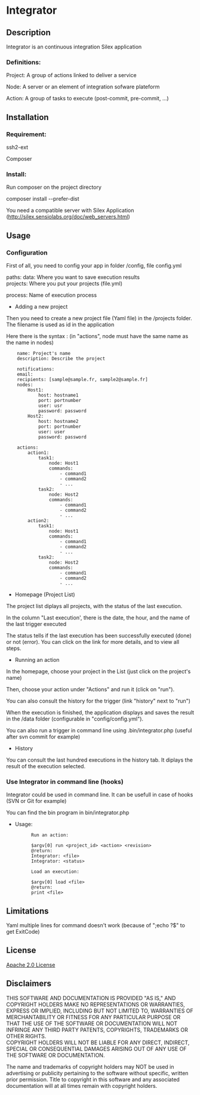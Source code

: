 Integrator
==========

Description
------------

Integrator is an continuous integration Silex application 

### Definitions:

Project:    A group of actions linked to deliver a service

Node:       A server or an element of integration sofware plateform

Action:     A group of tasks to execute (post-commit, pre-commit, ...)

Installation
------------

### Requirement:

ssh2-ext

Composer

### Install:

Run composer on the project directory 

composer install --prefer-dist

You need a compatible server with Silex Application (http://silex.sensiolabs.org/doc/web_servers.html) 

Usage
-----

### Configuration

First of all, you need to config your app in folder /config, file config.yml

paths:
  data: Where you want to save execution results      
  projects: Where you put your projects (file.yml) 
  
process: Name of execution process      


* Adding a new project

Then you need to create a new project file (Yaml file) in the /projects folder. The filename  is used as id in the application

Here there is the syntax : (in "actions", node must have the same name as the name in nodes) 


        name: Project's name
        description: Describe the project
		
		notifications:
		email:
        recipients: [sample@sample.fr, sample2@sample.fr]
        nodes:
            Host1:
                host: hostname1
                port: portnumber
                user: usr
                password: password
            Host2:
                host: hostname2
                port: portnumber
                user: user
                password: password

        actions:
            action1:
                task1:
                    node: Host1
                    commands: 
                        - command1
                        - command2
                        - ...
                task2:
                    node: Host2
                    commands: 
                        - command1
                        - command2
                        - ...
            action2:
                task1:
                    node: Host1
                    commands: 
                        - command1
                        - command2
                        - ...
                task2:
                    node: Host2
                    commands: 
                        - command1
                        - command2
                        - ...


* Homepage (Project List)

The project list diplays all projects, with the status of the last execution.

In the column "Last execution', there is the date, the hour, and the name of the last trigger executed

The status tells if the last execution has been successfully executed (done) or not (error). You can click on the link for more details, and to view all steps.


* Running an action

In the homepage, choose your project in the List (just click on the project's name)

Then, choose your action under "Actions" and run it (click on "run").

You can also consult the history for the trigger (link "history" next to "run")

When the execution is finished, the application displays and saves the result in the /data folder (configurable in "config/config.yml").

You can also run a trigger in command line using .bin/integrator.php (useful after svn commit for example)

* History

You can consult the last hundred executions in the history tab. It diplays the result of the execution selected.

### Use Integrator in command line (hooks)

Integrator could be used in command line. It can be usefull in case of hooks (SVN or Git for example)

You can find the bin program in bin/integrator.php

* Usage:
			
			Run an action:
			
			$argv[0] run <project_id> <action> <revision>
			@return:
			Integrator: <file>
			Integrator: <status>
			
			Load an execution:
			
			$argv[0] load <file>
			@return:
			print <file> 


Limitations
-----------

Yaml multiple lines for command doesn't work (because of ";echo ?$" to get ExitCode) 


License
-------

[Apache 2.0 License](http://www.apache.org/licenses/LICENSE-2.0.html)

Disclaimers
-----------

THIS SOFTWARE AND DOCUMENTATION IS PROVIDED "AS IS," AND COPYRIGHT HOLDERS MAKE NO REPRESENTATIONS OR WARRANTIES, EXPRESS OR IMPLIED, INCLUDING BUT NOT LIMITED TO, WARRANTIES OF MERCHANTABILITY OR FITNESS FOR ANY PARTICULAR PURPOSE OR THAT THE USE OF THE SOFTWARE OR DOCUMENTATION WILL NOT INFRINGE ANY THIRD PARTY PATENTS, COPYRIGHTS, TRADEMARKS OR OTHER RIGHTS.  
COPYRIGHT HOLDERS WILL NOT BE LIABLE FOR ANY DIRECT, INDIRECT, SPECIAL OR CONSEQUENTIAL DAMAGES ARISING OUT OF ANY USE OF THE SOFTWARE OR DOCUMENTATION.

The name and trademarks of copyright holders may NOT be used in advertising or publicity pertaining to the software without specific, written prior permission. Title to copyright in this software and any associated documentation will at all times remain with copyright holders.
